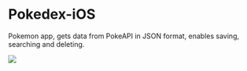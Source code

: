 # Pokedex-iOS
Pokemon app, gets data from PokeAPI in JSON format, enables saving, searching and deleting.

<img src="https://i.pinimg.com/originals/bf/d2/5d/bfd25dec14eb752b3ca7cc5fb937a2ce.gif">
